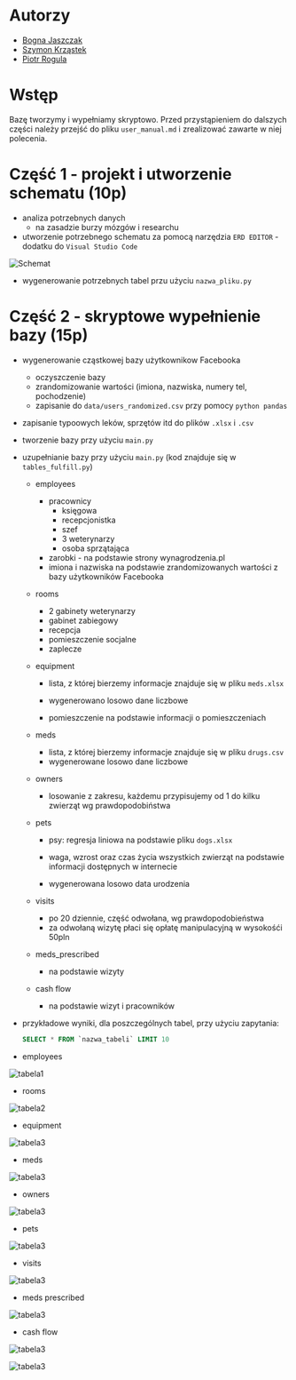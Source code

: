 # Autorzy
* [Bogna Jaszczak](https://github.com/bognaj)
* [Szymon Krząstek](https://github.com/kszonsteg)
* [Piotr Rogula](https://github.com/rogulforce)

# Wstęp
Bazę tworzymy i wypełniamy skryptowo. 
Przed przystąpieniem do dalszych części należy przejść do pliku `user_manual.md` i zrealizować zawarte w niej polecenia.

# Część 1 - projekt i utworzenie schematu (10p)
* analiza potrzebnych danych
	* na zasadzie burzy mózgów i researchu	
* utworzenie potrzebnego schematu za pomocą narzędzia `ERD EDITOR` - dodatku do `Visual Studio Code`

![Schemat](resources/images/schema.png?raw=true)

* wygenerowanie potrzebnych tabel przu użyciu `nazwa_pliku.py`

# Część 2 - skryptowe wypełnienie bazy (15p)

* wygenerowanie cząstkowej bazy użytkownikow Facebooka
	* oczyszczenie bazy
	* zrandomizowanie wartości (imiona, nazwiska, numery tel, pochodzenie)
	* zapisanie do `data/users_randomized.csv` przy pomocy `python pandas`

* zapisanie typoowych leków, sprzętów itd do plików `.xlsx` i `.csv`	
  
* tworzenie bazy przy użyciu `main.py`


* uzupełnianie bazy przy użyciu `main.py` (kod znajduje się w `tables_fulfill.py`)
	* employees
		* pracownicy
	  		* księgowa
	  		* recepcjonistka
	  		* szef
	  		* 3 weterynarzy
	 		* osoba sprzątająca
	 	* zarobki - na podstawie strony wynagrodzenia.pl
	 	* imiona i nazwiska na podstawie zrandomizowanych wartości z bazy użytkowników Facebooka
	* rooms
		* 2 gabinety weterynarzy
	  	* gabinet zabiegowy
	  	* recepcja
	  	* pomieszczenie socjalne
	  	* zaplecze
	* equipment
	  	
		* lista, z której bierzemy informacje znajduje się w pliku `meds.xlsx`
	  	
		* wygenerowano losowo dane liczbowe
	  	
		* pomieszczenie na podstawie informacji o pomieszczeniach
	* meds
	  	
		* lista, z której bierzemy informacje znajduje się w pliku `drugs.csv`
		* wygenerowane losowo dane liczbowe
	* owners
		* losowanie z zakresu, każdemu przypisujemy od 1 do kilku zwierząt wg prawdopodobiństwa
	
	* pets
	  	
		* psy: regresja liniowa na podstawie pliku `dogs.xlsx`
	  	
		* waga, wzrost oraz czas życia wszystkich zwierząt na podstawie informacji dostępnych w internecie
		* wygenerowana losowo data urodzenia
	
	* visits
		* po 20 dziennie, część odwołana, wg prawdopodobieństwa
	  	* za odwołaną wizytę płaci się opłatę manipulacyjną w wysokośći 50pln
		
	* meds_prescribed
		
		* na podstawie wizyty
	* cash flow
	  	
		* na podstawie wizyt i pracowników
		
	  
* przykładowe wyniki, dla poszczególnych tabel, przy użyciu zapytania:
  ```sql
  SELECT * FROM `nazwa_tabeli` LIMIT 10
  ```

* employees

![tabela1](resources/images/employees.png?raw=true)

* rooms

![tabela2](resources/images/rooms.png?raw=true)

* equipment

![tabela3](resources/images/equipment.png?raw=true)

* meds

![tabela3](resources/images/meds.png?raw=true)

* owners

![tabela3](resources/images/owners.png?raw=true)

* pets

![tabela3](resources/images/pets.png?raw=true)

* visits

![tabela3](resources/images/visits.png?raw=true)

* meds prescribed

![tabela3](resources/images/meds_perscribed.png?raw=true)

* cash flow

![tabela3](resources/images/cashflow2.png?raw=true)

![tabela3](resources/images/cashflow1.png?raw=true)